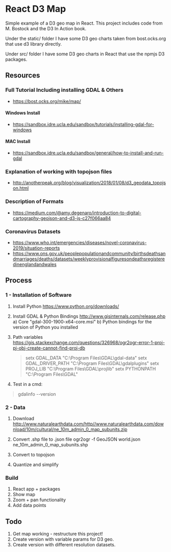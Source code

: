 # React D3 Map

Simple example of a D3 geo map in React.  This project includes code from M. Bostock and the D3 In Action book.

Under the static/ folder I have some D3 geo charts taken from bost.ocks.org that use d3 library directly.

Under src/ folder I have some D3 geo charts in React that use the npmjs D3 packages.

## Resources

### Full Tutorial Including installing GDAL & Others

* https://bost.ocks.org/mike/map/

#### Windows Install

* https://sandbox.idre.ucla.edu/sandbox/tutorials/installing-gdal-for-windows

#### MAC Install

* https://sandbox.idre.ucla.edu/sandbox/general/how-to-install-and-run-gdal

### Explanation of working with topojson files

* http://anotherpeak.org/blog/visualization/2018/01/08/d3_geodata_topojson.html

### Description of Formats 

* https://medium.com/@amy.degenaro/introduction-to-digital-cartography-geojson-and-d3-js-c27f066aa84

### Coronavirus Datasets

* https://www.who.int/emergencies/diseases/novel-coronavirus-2019/situation-reports
* https://www.ons.gov.uk/peoplepopulationandcommunity/birthsdeathsandmarriages/deaths/datasets/weeklyprovisionalfiguresondeathsregisteredinenglandandwales

## Process

### 1 - Installation of Software

1) Install Python
    https://www.python.org/downloads/

2)  Install GDAL & Python Bindings
    http://www.gisinternals.com/release.php
    a)  Core "gdal-300-1900-x64-core.msi"
    b) Python bindings for the version of Python you installed

3) Path variables
    https://gis.stackexchange.com/questions/326968/ogr2ogr-error-1-proj-pj-obj-create-cannot-find-proj-db
    
    >setx GDAL_DATA "C:\Program Files\GDAL\gdal-data"
     setx GDAL_DRIVER_PATH "C:\Program Files\GDAL\gdalplugins"
     setx PROJ_LIB "C:\Program Files\GDAL\projlib"
     setx PYTHONPATH "C:\Program Files\GDAL\"

4) Test in a cmd:

> gdalinfo --version

### 2 - Data

1) Download
    http://www.naturalearthdata.com/http//www.naturalearthdata.com/download/10m/cultural/ne_10m_admin_0_map_subunits.zip
    
2) Convert .shp file to .json file
     ogr2ogr -f GeoJSON world.json ne_10m_admin_0_map_subunits.shp

3) Convert to topojson

4) Quantize and simplify

### Build

1) React app + packages
2) Show map
3) Zoom + pan functionality
4) Add data points

## Todo

1) Get map working - restructure this project!
2) Create version with variable params for D3 geo.
3) Create version with different resolution datasets.
